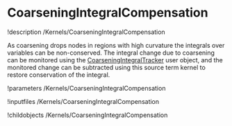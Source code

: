 # CoarseningIntegralCompensation

!description /Kernels/CoarseningIntegralCompensation

As coarsening drops nodes in regions with high curvature the integrals over variables
can be non-conserved. The integral change due to coarsening can be monitored using
the [CoarseningIntegralTracker](/CoarseningIntegralTracker.md) user object,
and the monitored change can be subtracted using this source term kernel to restore
conservation of the integral.

!parameters /Kernels/CoarseningIntegralCompensation

!inputfiles /Kernels/CoarseningIntegralCompensation

!childobjects /Kernels/CoarseningIntegralCompensation
